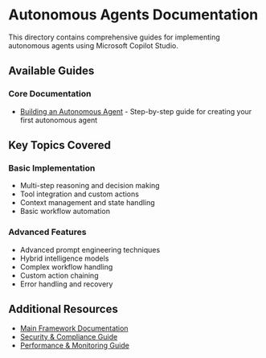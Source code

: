 # Autonomous Agents Documentation

This directory contains comprehensive guides for implementing autonomous agents using Microsoft Copilot Studio.

## Available Guides

### Core Documentation
- [Building an Autonomous Agent](./autonomous-agent-copilot-studio.md) - Step-by-step guide for creating your first autonomous agent

## Key Topics Covered

### Basic Implementation
- Multi-step reasoning and decision making
- Tool integration and custom actions
- Context management and state handling
- Basic workflow automation

### Advanced Features
- Advanced prompt engineering techniques
- Hybrid intelligence models
- Complex workflow handling
- Custom action chaining
- Error handling and recovery

## Additional Resources

- [Main Framework Documentation](../README.md)
- [Security & Compliance Guide](../security-compliance-governance/security-compliance-guide.md)
- [Performance & Monitoring Guide](../performance-monitoring-reporting/performance-monitoring-reporting.md) 
